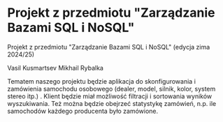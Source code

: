 # Projekt z przedmiotu "Zarządzanie Bazami SQL i NoSQL"

Projekt z przedmiotu "Zarządzanie Bazami SQL i NoSQL" (edycja zima 2024/25)

Vasil Kusmartsev
Mikhail Rybalka

Tematem naszego projektu będzie aplikacja do skonfigurowania i zamówienia samochodu osobowego (dealer, model, silnik, kolor, system stereo itp.) . Klient będzie miał możliwość filtracji i sortowania wyników wyszukiwania. Też można będzie obejrzeć statystykę zamówień, n.p. ile samochodów każdego producenta było zamówione.
